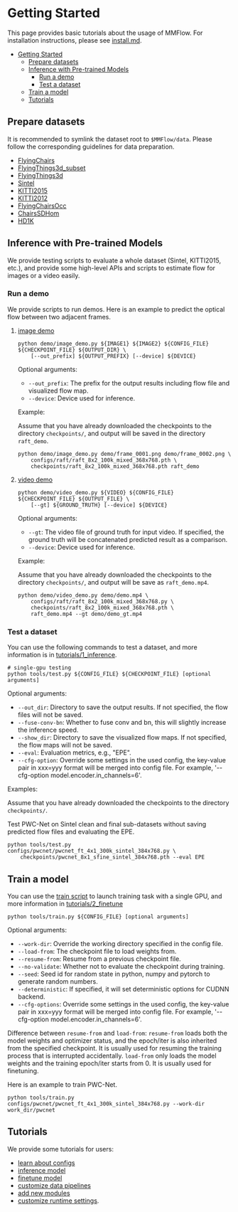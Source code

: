 # Getting Started

This page provides basic tutorials about the usage of MMFlow.
For installation instructions, please see [install.md](install.md).

<!-- TOC -->
- [Getting Started](#getting-started)
  - [Prepare datasets](#prepare-datasets)
  - [Inference with Pre-trained Models](#inference-with-pre-trained-models)
    - [Run a demo](#run-a-demo)
    - [Test a dataset](#test-a-dataset)
  - [Train a model](#train-a-model)
  - [Tutorials](#tutorials)
<!-- TOC -->

## Prepare datasets

It is recommended to symlink the dataset root to `$MMFlow/data`.
Please follow the corresponding guidelines for data preparation.

- [FlyingChairs](data_prepare/FlyingChairs/README.md)
- [FlyingThings3d_subset](data_prepare/FlyingThings3d_subset/README.md)
- [FlyingThings3d](data_prepare/FlyingThings3d/README.md)
- [Sintel](data_prepare/Sintel/README.md)
- [KITTI2015](data_prepare/KITTI2015/README.md)
- [KITTI2012](data_prepare/KITTI2012/README.md)
- [FlyingChairsOcc](data_prepare/FlyingChairsOcc/README.md)
- [ChairsSDHom](data_prepare/ChairsSDHom/README.md)
- [HD1K](data_prepare/hd1k/README.md)

## Inference with Pre-trained Models

We provide testing scripts to evaluate a whole dataset (Sintel, KITTI2015, etc.),
and provide some high-level APIs and scripts to estimate flow for images or a video easily.

### Run a demo

We provide scripts to run demos. Here is an example to predict the optical flow between two adjacent frames.

1. [image demo](../demo/image_demo.py)

    ```shell
    python demo/image_demo.py ${IMAGE1} ${IMAGE2} ${CONFIG_FILE} ${CHECKPOINT_FILE} ${OUTPUT_DIR} \
        [--out_prefix] ${OUTPUT_PREFIX} [--device] ${DEVICE}
    ```

    Optional arguments:

    - `--out_prefix`: The prefix for the output results including flow file and visualized flow map.
    - `--device`: Device used for inference.

    Example:

    Assume that you have already downloaded the checkpoints to the directory `checkpoints/`,
    and output will be saved in the directory `raft_demo`.

    ```shell
    python demo/image_demo.py demo/frame_0001.png demo/frame_0002.png \
        configs/raft/raft_8x2_100k_mixed_368x768.pth \
        checkpoints/raft_8x2_100k_mixed_368x768.pth raft_demo
    ```

2. [video demo](../demo/video_demo.py)

    ```shell
    python demo/video_demo.py ${VIDEO} ${CONFIG_FILE} ${CHECKPOINT_FILE} ${OUTPUT_FILE} \
        [--gt] ${GROUND_TRUTH} [--device] ${DEVICE}
    ```

    Optional arguments:
    - `--gt`: The video file of ground truth for input video.
    If specified, the ground truth will be concatenated predicted result as a comparison.
    - `--device`: Device used for inference.

    Example:

    Assume that you have already downloaded the checkpoints to the directory `checkpoints/`,
    and output will be save as `raft_demo.mp4`.

    ```shell
    python demo/video_demo.py demo/demo.mp4 \
        configs/raft/raft_8x2_100k_mixed_368x768.py \
        checkpoints/raft_8x2_100k_mixed_368x768.pth \
        raft_demo.mp4 --gt demo/demo_gt.mp4
    ```

### Test a dataset

You can use the following commands to test a dataset, and more information is in [tutorials/1_inference](tutorials/1_inference.md).

```shell
# single-gpu testing
python tools/test.py ${CONFIG_FILE} ${CHECKPOINT_FILE} [optional arguments]
```

Optional arguments:

- `--out_dir`: Directory to save the output results. If not specified, the flow files will not be saved.
- `--fuse-conv-bn`: Whether to fuse conv and bn, this will slightly increase the inference speed.
- `--show_dir`: Directory to save the visualized flow maps. If not specified, the flow maps will not be saved.
- `--eval`: Evaluation metrics, e.g., "EPE".
- `--cfg-option`: Override some settings in the used config, the key-value pair in xxx=yyy format will be merged into config file.
For example, '--cfg-option model.encoder.in_channels=6'.

Examples:

Assume that you have already downloaded the checkpoints to the directory `checkpoints/`.

Test PWC-Net on Sintel clean and final sub-datasets without saving predicted flow files and evaluating the EPE.

```shell
python tools/test.py configs/pwcnet/pwcnet_ft_4x1_300k_sintel_384x768.py \
    checkpoints/pwcnet_8x1_sfine_sintel_384x768.pth --eval EPE
```

## Train a model

You can use the [train script](../tools/train.py) to launch training task with a single GPU,
and more information in [tutorials/2_finetune](tutorials/2_finetune.md)

```shell
python tools/train.py ${CONFIG_FILE} [optional arguments]
```

Optional arguments:

- `--work-dir`: Override the working directory specified in the config file.
- `--load-from`: The checkpoint file to load weights from.
- `--resume-from`: Resume from a previous checkpoint file.
- `--no-validate`: Whether not to evaluate the checkpoint during training.
- `--seed`: Seed id for random state in python, numpy and pytorch to generate random numbers.
- `--deterministic`: If specified, it will set deterministic options for CUDNN backend.
- `--cfg-options`: Override some settings in the used config, the key-value pair in xxx=yyy format will be merged into config file.
For example, '--cfg-option model.encoder.in_channels=6'.

Difference between `resume-from` and `load-from`:
`resume-from` loads both the model weights and optimizer status, and the epoch/iter is also inherited from the specified checkpoint. It is usually used for resuming the training process that is interrupted accidentally.
`load-from` only loads the model weights and the training epoch/iter starts from 0. It is usually used for finetuning.

Here is an example to train PWC-Net.

```shell
python tools/train.py configs/pwcnet/pwcnet_ft_4x1_300k_sintel_384x768.py --work-dir work_dir/pwcnet
```

## Tutorials

We provide some tutorials for users:

- [learn about configs](tutorials/0_config.md)
- [inference model](tutorials/1_inference.md)
- [finetune model](tutorials/2_finetune.md)
- [customize data pipelines](tutorials/3_data_pipeline.md)
- [add new modules](tutorials/4_new_modules.md)
- [customize runtime settings](tutorials/5_customize_runtime.md).
